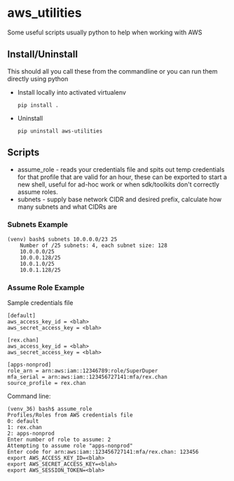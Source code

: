 # aws_utilities

Some useful scripts usually python to help when working with AWS

## Install/Uninstall

This should all you call these from the commandline or you can run them directly using python

* Install locally into activated virtualenv

  ```pip install .```

* Uninstall

  ```pip uninstall aws-utilities```

## Scripts

* assume_role - reads your credentials file and spits out temp credentials for that profile that are valid for an hour,
these can be exported to start a new shell, useful for ad-hoc work or when sdk/toolkits don't correctly assume roles.
* subnets - supply base network CIDR and desired prefix, calculate how many subnets and what CIDRs are

### Subnets Example
```
(venv) bash$ subnets 10.0.0.0/23 25
    Number of /25 subnets: 4, each subnet size: 128
    10.0.0.0/25
    10.0.0.128/25
    10.0.1.0/25
    10.0.1.128/25
```
### Assume Role Example

Sample credentials file
```
[default]
aws_access_key_id = <blah>
aws_secret_access_key = <blah>

[rex.chan]
aws_access_key_id = <blah>
aws_secret_access_key = <blah>

[apps-nonprod]
role_arn = arn:aws:iam::12346789:role/SuperDuper
mfa_serial = arn:aws:iam::123456727141:mfa/rex.chan
source_profile = rex.chan

```

Command line:
```
(venv_36) bash$ assume_role
Profiles/Roles from AWS credentials file
0: default
1: rex.chan
2: apps-nonprod
Enter number of role to assume: 2
Attempting to assume role "apps-nonprod"
Enter code for arn:aws:iam::123456727141:mfa/rex.chan: 123456
export AWS_ACCESS_KEY_ID=<blah>
export AWS_SECRET_ACCESS_KEY=<blah>
export AWS_SESSION_TOKEN=<blah>
```